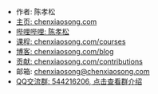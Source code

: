 - 作者: 陈孝松
- [主页: chenxiaosong.com](https://chenxiaosong.com/)
- [哔哩哔哩: 陈孝松](https://chenxiaosong.com/bili)
- [课程: chenxiaosong.com/courses](https://chenxiaosong.com/courses.html)
- [博客: chenxiaosong.com/blog](https://chenxiaosong.com/blog.html)
- [贡献: chenxiaosong.com/contributions](https://chenxiaosong.com/contributions.html)
- 邮箱: <chenxiaosong@chenxiaosong.com>
- [QQ交流群: 544216206, 点击查看群介绍](https://chenxiaosong.com/q.html)
